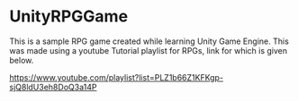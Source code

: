 # UnityRPGGame

This is a sample RPG game created while learning Unity Game Engine. This was made using a youtube Tutorial playlist for RPGs, link for which is given below.

https://www.youtube.com/playlist?list=PLZ1b66Z1KFKgp-sjQ8ldU3eh8DoQ3a14P
